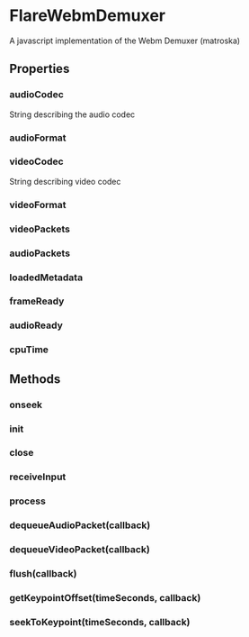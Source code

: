 # FlareWebmDemuxer
A javascript implementation of the Webm Demuxer (matroska)




## Properties
### audioCodec
String describing the audio codec
### audioFormat

### videoCodec
String describing video codec
### videoFormat
### videoPackets
### audioPackets
### loadedMetadata
### frameReady
### audioReady
### cpuTime

## Methods
### onseek
### init
### close
### receiveInput
### process
### dequeueAudioPacket(callback)
### dequeueVideoPacket(callback)
### flush(callback)
### getKeypointOffset(timeSeconds, callback)
### seekToKeypoint(timeSeconds, callback)